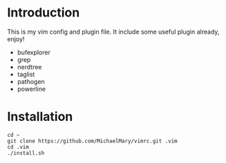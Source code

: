# Introduction
This is my vim config and plugin file. It include some useful plugin already, enjoy!

- bufexplorer
- grep
- nerdtree
- taglist
- pathogen
- powerline

# Installation
```
cd ~
git clone https://github.com/MichaelMary/vimrc.git .vim
cd .vim
./install.sh
```
